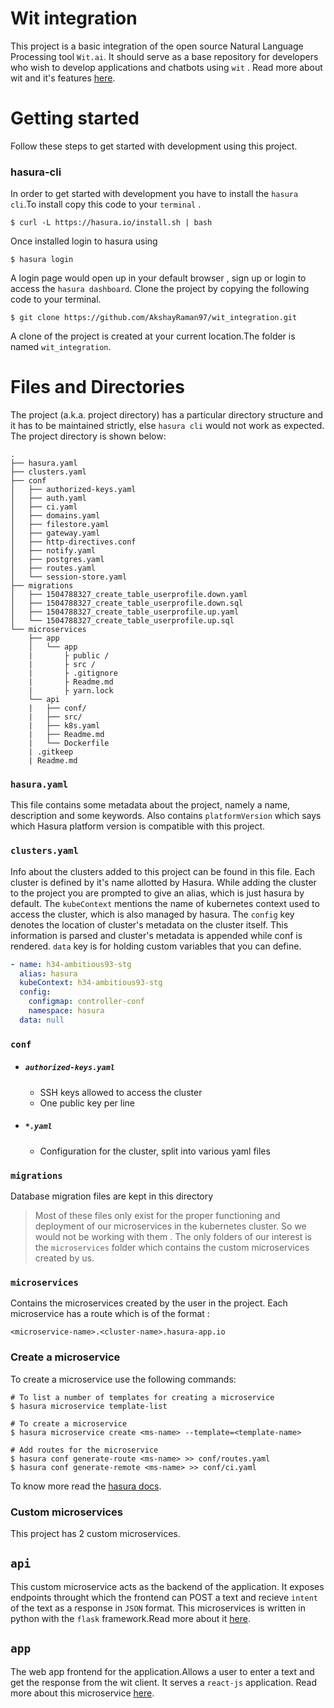 # Wit integration

This project is a basic integration of the open source Natural Language Processing tool `Wit.ai`.
It should serve as a base repository for developers who wish to develop applications and chatbots using `wit` .
Read more about wit and it's features [here](https://wit.ai).


# Getting started

Follow these steps to get started with development using this project.


### hasura-cli
In order to get started with development you have to install the `hasura cli`.To install copy this code to your `terminal` .
```
$ curl -L https://hasura.io/install.sh | bash
```
Once installed login to hasura using
```
$ hasura login
```
A login page would open up in your default browser , sign up or login to access the `hasura dashboard`.
Clone the project by copying the following code to your terminal.
```
$ git clone https://github.com/AkshayRaman97/wit_integration.git
```
A clone of the project is created at your current location.The folder is named `wit_integration`.


# Files and Directories

The project (a.k.a. project directory) has a particular directory structure and it has to be maintained strictly, else `hasura cli` would not work as expected. The project directory is shown below:

```
.
├── hasura.yaml
├── clusters.yaml
├── conf
│   ├── authorized-keys.yaml
│   ├── auth.yaml
│   ├── ci.yaml
│   ├── domains.yaml
│   ├── filestore.yaml
│   ├── gateway.yaml
│   ├── http-directives.conf
│   ├── notify.yaml
│   ├── postgres.yaml
│   ├── routes.yaml
│   └── session-store.yaml
├── migrations
│   ├── 1504788327_create_table_userprofile.down.yaml
│   ├── 1504788327_create_table_userprofile.down.sql
│   ├── 1504788327_create_table_userprofile.up.yaml
│   └── 1504788327_create_table_userprofile.up.sql
└── microservices
    ├── app
    │   └── app
    |       ├ public /
    |       ├ src /
    |       ├ .gitignore
    |       ├ Readme.md
    |       ├ yarn.lock
    └── api
    |   ├── conf/
    |   ├── src/
    |   ├── k8s.yaml
    |   ├── Readme.md
    |   └── Dockerfile
    | .gitkeep
    | Readme.md
```
### `hasura.yaml`

This file contains some metadata about the project, namely a name, description and some keywords. Also contains `platformVersion` which says which Hasura platform version is compatible with this project.

### `clusters.yaml`

Info about the clusters added to this project can be found in this file. Each cluster is defined by it's name allotted by Hasura. While adding the cluster to the project you are prompted to give an alias, which is just hasura by default. The `kubeContext` mentions the name of kubernetes context used to access the cluster, which is also managed by hasura. The `config` key denotes the location of cluster's metadata on the cluster itself. This information is parsed and cluster's metadata is appended while conf is rendered. `data` key is for holding custom variables that you can define.
```yaml
- name: h34-ambitious93-stg
  alias: hasura
  kubeContext: h34-ambitious93-stg
  config:
    configmap: controller-conf
    namespace: hasura
  data: null  
```
### `conf`
* ##### `authorized-keys.yaml`
    * SSH keys allowed to access the cluster
    * One public key per line
* ##### `*.yaml`
    * Configuration for the cluster, split into various yaml files

### `migrations`
Database migration files are kept in this directory


> Most of these files only exist for the proper functioning and deployment of our microservices in the kubernetes cluster. So we would not be working with them . The only folders of our interest is the `microservices` folder which contains the custom microservices created by us.

### `microservices`

Contains the microservices created by the user in the project. Each microservice has a route which is of the format :

    <microservice-name>.<cluster-name>.hasura-app.io

### Create a microservice

To create a microservice use the following commands:

    # To list a number of templates for creating a microservice
    $ hasura microservice template-list

    # To create a microservice
    $ hasura microservice create <ms-name> --template=<template-name>

    # Add routes for the microservice
    $ hasura conf generate-route <ms-name> >> conf/routes.yaml
    $ hasura conf generate-remote <ms-name> >> conf/ci.yaml

To know more read the [hasura docs](https://docs.hasura.io/0.15/manual/hasuractl/hasura_microservice.html#hasura-microservice).

### Custom microservices

This project has 2 custom microservices.

## `api`

This custom microservice acts as the backend of the application.
It exposes endpoints throught which the frontend can POST a text and recieve `intent` of the text as a response in `JSON` format.
This microservices is written in python with the `flask` framework.Read more about it [here](https://github.com/AkshayRaman97/wit_integration/blob/master/microservices/api/README.md).

## `app`
The web app frontend for the application.Allows a user to enter a text and get the response from the wit client.
It serves a `react-js` application.
Read more about this microservice [here](https://github.com/AkshayRaman97/wit_integration/blob/master/microservices/app/app/README.md).
